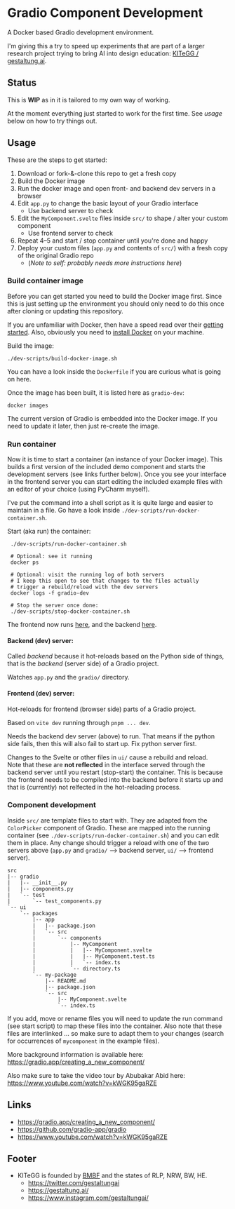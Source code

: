 # Gradio Component Development

A Docker based Gradio development environment.

I'm giving this a try to speed up experiments that are part of a larger research project trying to bring AI into design 
education: [KITeGG / gestaltung.ai](https://gestaltung.ai).



## Status

This is **WIP** as in it is tailored to my own way of working.

At the moment everything just started to work for the first time. See *usage* below on how to try things out.

## Usage

These are the steps to get started:
1) Download or fork-&-clone this repo to get a fresh copy
2) Build the Docker image
3) Run the docker image and open front- and backend dev servers in a browser
4) Edit `app.py` to change the basic layout of your Gradio interface 
   - Use backend server to check 
5) Edit the `MyComponent.svelte` files inside `src/` to shape / alter your custom component 
   - Use frontend server to check
6) Repeat 4–5 and start / stop container until you're done and happy
7) Deploy your custom files (`app.py` and contents of `src/`) with a fresh copy of the original Gradio repo
   - (*Note to self: probably needs more instructions here*)

### Build container image

Before you can get started you need to build the Docker image first. Since this is just setting up the environment you 
should only need to do this once after cloning or updating this repository.

If you are unfamiliar with Docker, then have a speed read over their [getting started](https://docs.docker.com/get-started/). 
Also, obviously you need to [install Docker](https://docs.docker.com/get-docker/) on your machine.

Build the image:
```commandline
./dev-scripts/build-docker-image.sh
```

You can have a look inside the `Dockerfile` if you are curious what is going on here. 

Once the image has been built, it is listed here as `gradio-dev`:
```commandline
docker images
```

The current version of Gradio is embedded into the Docker image. If you need to update it later, then just re-create 
the image.

### Run container

Now it is time to start a container (an instance of your Docker image). This builds a first version of the included demo component and 
starts the development servers (see links further below). Once you see your interface in the frontend server you can start editing the included 
example files with an editor of your choice (using PyCharm myself).

I've put the command into a shell script as it is quite large and easier to maintain in a file. Go have a look inside 
`./dev-scripts/run-docker-container.sh`.

Start (aka run) the container:
```commandline
 ./dev-scripts/run-docker-container.sh
 
 # Optional: see it running
 docker ps
 
 # Optional: visit the running log of both servers
 # I keep this open to see that changes to the files actually 
 # trigger a rebuild/reload with the dev servers
 docker logs -f gradio-dev
 
 # Stop the server once done:
 ./dev-scripts/stop-docker-container.sh
```

The frontend now runs [here](http://localhost:3000), and the backend [here](http://localhost:7860).

#### Backend (dev) server:

Called *backend* because it hot-reloads based on the Python side of things, that is the *backend* (server side) of a Gradio project.

Watches `app.py` and the `gradio/` directory.

#### Frontend (dev) server:

Hot-reloads for frontend (browser side) parts of a Gradio project.

Based on `vite dev` running through `pnpm ... dev`.

Needs the backend dev server (above) to run. That means if the python side fails, then this will also fail to start up. 
Fix python server first.

Changes to the Svelte or other files in `ui/` cause a rebuild and reload.   
Note that these are **not reflected** in the 
interface served through the backend server until you restart (stop-start) the container. This is because the frontend 
needs to be compiled into the backend before it starts up and that is (currently) not relfected in the hot-reloading process.

### Component development

Inside `src/` are template files to start with. They are adapted from the `ColorPicker` component of Gradio. 
These are mapped into the running container (see `./dev-scripts/run-docker-container.sh`) and you can edit them in place. 
Any change should trigger a reload with one of the two servers above (`app.py` and `gradio/` --> backend server, 
`ui/` --> frontend server).

```
src
|-- gradio
|   |-- __init__.py
|   |-- components.py
|   `-- test
|       `-- test_components.py
`-- ui
    `-- packages
        |-- app
        |   |-- package.json
        |   `-- src
        |       `-- components
        |           |-- MyComponent
        |           |   |-- MyComponent.svelte
        |           |   |-- MyComponent.test.ts
        |           |   `-- index.ts
        |           `-- directory.ts
        `-- my-package
            |-- README.md
            |-- package.json
            `-- src
                |-- MyComponent.svelte
                `-- index.ts

```

If you add, move or rename files you will need to update the run command (see start script) to map these files into the 
container. Also note that these files are interlinked ... so make sure to adapt them to your
changes (search for occurrences of `mycomponent` in the example files).

More background information is available here:
https://gradio.app/creating_a_new_component/

Also make sure to take the video tour by Abubakar Abid here:
https://www.youtube.com/watch?v=kWGK95gaRZE

## Links

- https://gradio.app/creating_a_new_component/
- https://github.com/gradio-app/gradio
- https://www.youtube.com/watch?v=kWGK95gaRZE

## Footer

- KITeGG is founded by [BMBF](https://www.bmbf.de/) and the states of RLP, NRW, BW, HE.
  - https://twitter.com/gestaltungai
  - https://gestaltung.ai/
  - https://www.instagram.com/gestaltungai/